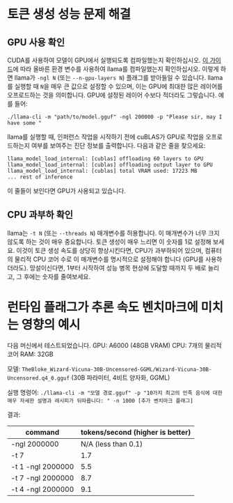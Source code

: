 # 토큰 생성 성능 문제 해결

## GPU 사용 확인
CUDA를 사용하여 모델이 GPU에서 실행되도록 컴파일했는지 확인하십시오. [이 가이드](/docs/build.md#cuda)에 따라 올바른 환경 변수를 사용하여 llama를 컴파일했는지 확인하십시오. 이렇게 하면 llama가 `-ngl N` (또는 `--n-gpu-layers N`) 플래그를 받아들일 수 있습니다. llama를 실행할 때 `N`을 매우 큰 값으로 설정할 수 있으며, 이는 GPU에 최대한 많은 레이어를 오프로드하는 것을 의미합니다. GPU에 설정된 레이어 수보다 적더라도 그렇습니다. 예를 들어:
```shell
./llama-cli -m "path/to/model.gguf" -ngl 200000 -p "Please sir, may I have some "
```

llama를 실행할 때, 인퍼런스 작업을 시작하기 전에 cuBLAS가 GPU로 작업을 오프로드하는지 여부를 보여주는 진단 정보를 출력합니다. 다음과 같은 줄을 찾으세요:
```shell
llama_model_load_internal: [cublas] offloading 60 layers to GPU
llama_model_load_internal: [cublas] offloading output layer to GPU
llama_model_load_internal: [cublas] total VRAM used: 17223 MB
... rest of inference
```

이 줄들이 보인다면 GPU가 사용되고 있습니다.

## CPU 과부하 확인
llama는 `-t N` (또는 `--threads N`) 매개변수를 허용합니다. 이 매개변수가 너무 크지 않도록 하는 것이 매우 중요합니다. 토큰 생성이 매우 느리면 이 숫자를 1로 설정해 보세요. 이것이 토큰 생성 속도를 상당히 향상시킨다면, CPU가 과부하되어 있으며, 컴퓨터의 물리적 CPU 코어 수로 이 매개변수를 명시적으로 설정해야 합니다 (GPU를 사용하더라도). 망설이신다면, 1부터 시작하여 성능 병목 현상에 도달할 때까지 두 배로 늘리고, 그 후에는 숫자를 줄여보세요.

# 런타임 플래그가 추론 속도 벤치마크에 미치는 영향의 예시
다음 머신에서 테스트되었습니다.
GPU: A6000 (48GB VRAM)
CPU: 7개의 물리적 코어
RAM: 32GB

모델: `TheBloke_Wizard-Vicuna-30B-Uncensored-GGML/Wizard-Vicuna-30B-Uncensored.q4_0.gguf` (30B 파라미터, 4비트 양자화, GGML)

실행 명령어: `./llama-cli -m "모델 경로.gguf" -p "10가지 최고의 민족 음식에 대한 매우 자세한 설명과 레시피가 뒤따릅니다: " -n 1000 [추가 벤치마크 플래그]`

결과:

| command | tokens/second (higher is better) |
| - | - |
| -ngl 2000000 | N/A (less than 0.1) |
| -t 7 | 1.7 |
| -t 1 -ngl 2000000 | 5.5 |
| -t 7 -ngl 2000000 | 8.7 |
| -t 4 -ngl 2000000 | 9.1 |
